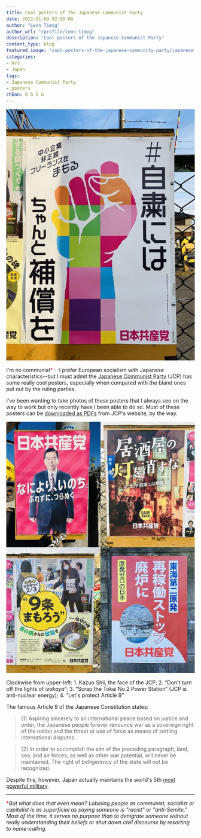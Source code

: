 ```yaml
---
title: Cool posters of the Japanese Communist Party
date: 2022-01-09 02:00:00
author: "Leon Timog"
author_url: "/profile/leon-timog"
description: "Cool posters of the Japanese Communist Party"
content_type: blog
featured_image: "cool-posters-of-the-japanese-community-party/japanese-communist-party-poster-raised-fist.jpg"
categories:
- Art
- Japan
tags:
- Japanese Communist Party
- posters
chōon: Ō ō Ū ū
---
```

![Japanese Communist Party raised fist poster](japanese-communist-party-poster-raised-fist.jpg "Japanese Communist Party poster advocating compensation for people (and business establishments) exercising self-restraint regarding the Covid pandemic")

I'm no communist<span style="color:red">*</span> --I prefer European socialism with Japanese characteristics--but I must admit the [Japanese Communist Party](http://jcp.or.jp/) (JCP) has some really cool posters, especially when compared with the bland ones put out by the ruling parties.

I've been wanting to take photos of these posters that I always see on the way to work but only recently have I been able to do so. Must of these posters can be [downloaded as PDFs](http://jcp.or.jp/web_download/cat/) from JCP's website, by the way.

![Japanese Communist Party poster collage](japanese-communist-party-poster-collage-s.jpg "Japanese Communist Party poster collage")

Clockwise from upper-left: 1. Kazuo Shii, the face of the JCP; 2. “Don't turn off the lights of *izakaya*”; 3. “Scrap the Tōkai No.2 Power Station” (JCP is anti-nuclear energy); 4. “Let's protect Article 9”

The famous Article 9 of the Japanese Constitution states:

>(1) Aspiring sincerely to an international peace based on justice and order, the Japanese people forever renounce war as a sovereign right of the nation and the threat or use of force as means of settling international disputes.

>(2) In order to accomplish the aim of the preceding paragraph, land, sea, and air forces, as well as other war potential, will never be maintained. The right of belligerency of the state will not be recognized.

Despite this, however, Japan actually maintains the world's 5th [most powerful military](https://www.newsweek.com/most-powerful-military-forces-world-america-china-russia-1621130).

<hr>

<span style="color:red">*</span>*But what does that even mean? Labeling people as communist, socialist or capitalist is as superficial as saying someone is "racist" or "anti-Semite." Most of the time, it serves no purpose than to denigrate someone without really understanding their beliefs or shut down civil discourse by resorting to name-calling.*